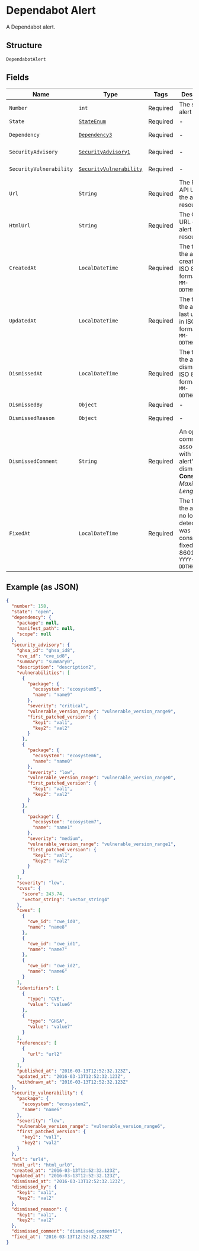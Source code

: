 
# Dependabot Alert

A Dependabot alert.

## Structure

`DependabotAlert`

## Fields

| Name | Type | Tags | Description | Getter | Setter |
|  --- | --- | --- | --- | --- | --- |
| `Number` | `int` | Required | The security alert number. | int getNumber() | setNumber(int number) |
| `State` | [`StateEnum`](../../doc/models/state-enum.md) | Required | - | StateEnum getState() | setState(StateEnum state) |
| `Dependency` | [`Dependency3`](../../doc/models/dependency-3.md) | Required | - | Dependency3 getDependency() | setDependency(Dependency3 dependency) |
| `SecurityAdvisory` | [`SecurityAdvisory1`](../../doc/models/security-advisory-1.md) | Required | - | SecurityAdvisory1 getSecurityAdvisory() | setSecurityAdvisory(SecurityAdvisory1 securityAdvisory) |
| `SecurityVulnerability` | [`SecurityVulnerability`](../../doc/models/security-vulnerability.md) | Required | - | SecurityVulnerability getSecurityVulnerability() | setSecurityVulnerability(SecurityVulnerability securityVulnerability) |
| `Url` | `String` | Required | The REST API URL of the alert resource. | String getUrl() | setUrl(String url) |
| `HtmlUrl` | `String` | Required | The GitHub URL of the alert resource. | String getHtmlUrl() | setHtmlUrl(String htmlUrl) |
| `CreatedAt` | `LocalDateTime` | Required | The time that the alert was created in ISO 8601 format: `YYYY-MM-DDTHH:MM:SSZ`. | LocalDateTime getCreatedAt() | setCreatedAt(LocalDateTime createdAt) |
| `UpdatedAt` | `LocalDateTime` | Required | The time that the alert was last updated in ISO 8601 format: `YYYY-MM-DDTHH:MM:SSZ`. | LocalDateTime getUpdatedAt() | setUpdatedAt(LocalDateTime updatedAt) |
| `DismissedAt` | `LocalDateTime` | Required | The time that the alert was dismissed in ISO 8601 format: `YYYY-MM-DDTHH:MM:SSZ`. | LocalDateTime getDismissedAt() | setDismissedAt(LocalDateTime dismissedAt) |
| `DismissedBy` | `Object` | Required | - | Object getDismissedBy() | setDismissedBy(Object dismissedBy) |
| `DismissedReason` | `Object` | Required | - | Object getDismissedReason() | setDismissedReason(Object dismissedReason) |
| `DismissedComment` | `String` | Required | An optional comment associated with the alert's dismissal.<br>**Constraints**: *Maximum Length*: `280` | String getDismissedComment() | setDismissedComment(String dismissedComment) |
| `FixedAt` | `LocalDateTime` | Required | The time that the alert was no longer detected and was considered fixed in ISO 8601 format: `YYYY-MM-DDTHH:MM:SSZ`. | LocalDateTime getFixedAt() | setFixedAt(LocalDateTime fixedAt) |

## Example (as JSON)

```json
{
  "number": 158,
  "state": "open",
  "dependency": {
    "package": null,
    "manifest_path": null,
    "scope": null
  },
  "security_advisory": {
    "ghsa_id": "ghsa_id8",
    "cve_id": "cve_id8",
    "summary": "summary0",
    "description": "description2",
    "vulnerabilities": [
      {
        "package": {
          "ecosystem": "ecosystem5",
          "name": "name9"
        },
        "severity": "critical",
        "vulnerable_version_range": "vulnerable_version_range9",
        "first_patched_version": {
          "key1": "val1",
          "key2": "val2"
        }
      },
      {
        "package": {
          "ecosystem": "ecosystem6",
          "name": "name0"
        },
        "severity": "low",
        "vulnerable_version_range": "vulnerable_version_range0",
        "first_patched_version": {
          "key1": "val1",
          "key2": "val2"
        }
      },
      {
        "package": {
          "ecosystem": "ecosystem7",
          "name": "name1"
        },
        "severity": "medium",
        "vulnerable_version_range": "vulnerable_version_range1",
        "first_patched_version": {
          "key1": "val1",
          "key2": "val2"
        }
      }
    ],
    "severity": "low",
    "cvss": {
      "score": 243.74,
      "vector_string": "vector_string4"
    },
    "cwes": [
      {
        "cwe_id": "cwe_id0",
        "name": "name8"
      },
      {
        "cwe_id": "cwe_id1",
        "name": "name7"
      },
      {
        "cwe_id": "cwe_id2",
        "name": "name6"
      }
    ],
    "identifiers": [
      {
        "type": "CVE",
        "value": "value6"
      },
      {
        "type": "GHSA",
        "value": "value7"
      }
    ],
    "references": [
      {
        "url": "url2"
      }
    ],
    "published_at": "2016-03-13T12:52:32.123Z",
    "updated_at": "2016-03-13T12:52:32.123Z",
    "withdrawn_at": "2016-03-13T12:52:32.123Z"
  },
  "security_vulnerability": {
    "package": {
      "ecosystem": "ecosystem2",
      "name": "name6"
    },
    "severity": "low",
    "vulnerable_version_range": "vulnerable_version_range6",
    "first_patched_version": {
      "key1": "val1",
      "key2": "val2"
    }
  },
  "url": "url4",
  "html_url": "html_url0",
  "created_at": "2016-03-13T12:52:32.123Z",
  "updated_at": "2016-03-13T12:52:32.123Z",
  "dismissed_at": "2016-03-13T12:52:32.123Z",
  "dismissed_by": {
    "key1": "val1",
    "key2": "val2"
  },
  "dismissed_reason": {
    "key1": "val1",
    "key2": "val2"
  },
  "dismissed_comment": "dismissed_comment2",
  "fixed_at": "2016-03-13T12:52:32.123Z"
}
```

